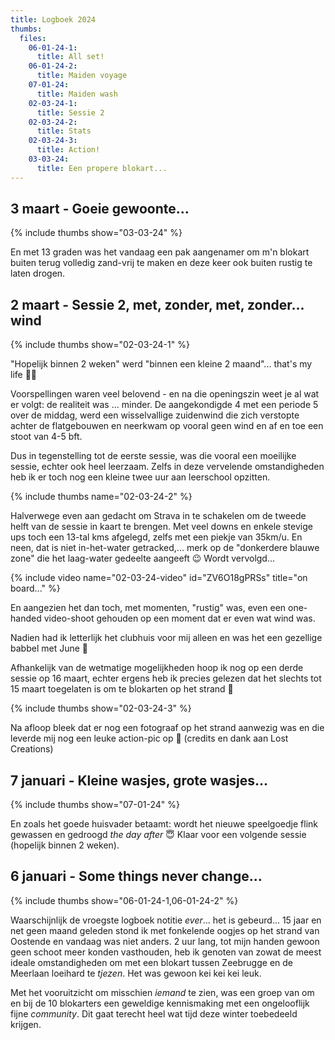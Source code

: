 ```yaml
---
title: Logboek 2024
thumbs:
  files:
    06-01-24-1:
      title: All set!
    06-01-24-2:
      title: Maiden voyage
    07-01-24:
      title: Maiden wash
    02-03-24-1:
      title: Sessie 2
    02-03-24-2:
      title: Stats
    02-03-24-3:
      title: Action!
    03-03-24:
      title: Een propere blokart...
---
```


## 3 maart - Goeie gewoonte...

{% include thumbs show="03-03-24" %}

En met 13 graden was het vandaag een pak aangenamer om m'n blokart buiten terug volledig zand-vrij te maken en deze keer ook buiten rustig te laten drogen.

## 2 maart - Sessie 2, met, zonder, met, zonder... wind

{% include thumbs show="02-03-24-1" %}

"Hopelijk binnen 2 weken" werd "binnen een kleine 2 maand"... that's my life 🤷‍♂️

Voorspellingen waren veel belovend - en na die openingszin weet je al wat er volgt: de realiteit was ... minder. De aangekondigde 4 met een periode 5 over de middag, werd een wisselvallige zuidenwind die zich verstopte achter de flatgebouwen en neerkwam op vooral geen wind en af en toe een stoot van 4-5 bft.

Dus in tegenstelling tot de eerste sessie, was die vooral een moeilijke sessie, echter ook heel leerzaam. Zelfs in deze vervelende omstandigheden heb ik er toch nog een kleine twee uur aan leerschool opzitten.

{% include thumbs name="02-03-24-2" %}

Halverwege even aan gedacht om Strava in te schakelen om de tweede helft van de sessie in kaart te brengen. Met veel downs en enkele stevige ups toch een 13-tal kms afgelegd, zelfs met een piekje van 35km/u. En neen, dat is niet in-het-water getracked,... merk op de "donkerdere blauwe zone" die het laag-water gedeelte aangeeft 😉 Wordt vervolgd...

{% include video name="02-03-24-video" id="ZV6O18gPRSs" title="on board..." %}

En aangezien het dan toch, met momenten, "rustig" was, even een one-handed video-shoot gehouden op een moment dat er even wat wind was.

Nadien had ik letterlijk het clubhuis voor mij alleen en was het een gezellige babbel met June 🙏

Afhankelijk van de wetmatige mogelijkheden hoop ik nog op een derde sessie op 16 maart, echter ergens heb ik precies gelezen dat het slechts tot 15 maart toegelaten is om te blokarten op het strand 🤞

{% include thumbs show="02-03-24-3" %}

Na afloop bleek dat er nog een fotograaf op het strand aanwezig was en die leverde mij nog een leuke action-pic op 🤩 (credits en dank aan Lost Creations)

## 7 januari - Kleine wasjes, grote wasjes... 

{% include thumbs show="07-01-24" %}

En zoals het goede huisvader betaamt: wordt het nieuwe speelgoedje flink gewassen en gedroogd _the day after_ 😇 Klaar voor een volgende sessie (hopelijk binnen 2 weken).

## 6 januari - Some things never change...

{% include thumbs show="06-01-24-1,06-01-24-2" %}

Waarschijnlijk de vroegste logboek notitie _ever_... het is gebeurd... 15 jaar en net geen maand geleden stond ik met fonkelende oogjes op het strand van Oostende en vandaag was niet anders. 2 uur lang, tot mijn handen gewoon geen schoot meer konden vasthouden, heb ik genoten van zowat de meest ideale omstandigheden om met een blokart tussen Zeebrugge en de Meerlaan loeihard te _tjezen_. Het was gewoon kei kei kei leuk.

Met het vooruitzicht om misschien _iemand_ te zien, was een groep van om en bij de 10 blokarters een geweldige kennismaking met een ongelooflijk fijne _community_. Dit gaat terecht heel wat tijd deze winter toebedeeld krijgen.
